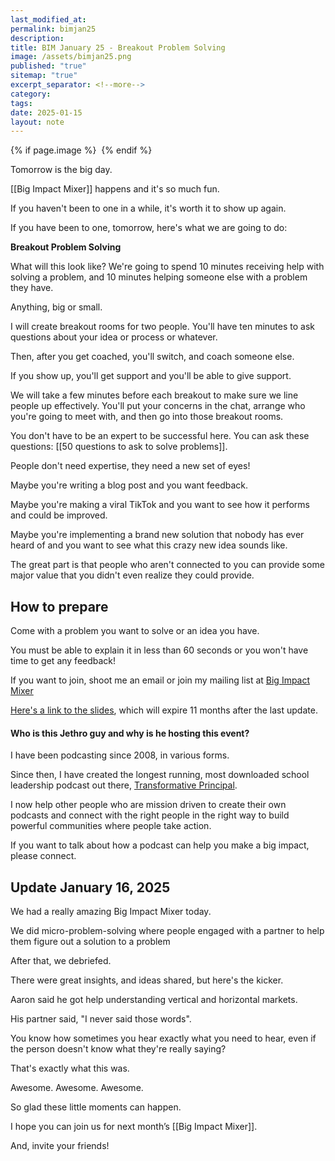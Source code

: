 ```yaml
---
last_modified_at: 
permalink: bimjan25
description: 
title: BIM January 25 - Breakout Problem Solving
image: /assets/bimjan25.png
published: "true"
sitemap: "true"
excerpt_separator: <!--more-->
category: 
tags: 
date: 2025-01-15
layout: note
---
```



{% if page.image %} <img src="{{ page.image }}" alt=""> {% endif %}

Tomorrow is the big day. 

[[Big Impact Mixer]] happens and it's so much fun. 

If you haven't been to one in a while, it's worth it to show up again. 

If you have been to one, tomorrow, here's what we are going to do: 

**Breakout Problem Solving**

What will this look like? We're going to spend 10 minutes receiving help with solving a problem, and 10 minutes helping someone else with a problem they have. 

Anything, big or small. 

I will create breakout rooms for two people. You'll have ten minutes to ask questions about your idea or process or whatever. 

Then, after you get coached, you'll switch, and coach someone else. 

If you show up, you'll get support and you'll be able to give support. 

We will take a few minutes before each breakout to make sure we line people up effectively. You'll put your concerns in the chat, arrange who you're going to meet with, and then go into those breakout rooms. 

You don't have to be an expert to be successful here. You can ask these questions: [[50 questions to ask to solve problems]].

People don't need expertise, they need a new set of eyes! 

Maybe you're writing a blog post and you want feedback. 

Maybe you're making a viral TikTok and you want to see how it performs and could be improved.

Maybe you're implementing a brand new solution that nobody has ever heard of and you want to see what this crazy new idea sounds like. 

The great part is that people who aren't connected to you can provide some major value that you didn't even realize they could provide. 

## How to prepare
Come with a problem you want to solve or an idea you have. 

You must be able to explain it in less than 60 seconds or you won't have time to get any feedback! 

If you want to join, shoot me an email or join my mailing list at [Big Impact Mixer](https://bigimpactmixer.com)

[Here's a link to the slides](https://sharing.ia.net/presenter/e380b266f44449048fda7cb60c760493/view#/), which will expire 11 months after the last update.
#### Who is this Jethro guy and why is he hosting this event? 

I have been podcasting since 2008, in various forms. 

Since then, I have created the longest running, most downloaded school leadership podcast out there, [Transformative Principal](https://transformativeprincipal.org). 

I now help other people who are mission driven to create their own podcasts and connect with the right people in the right way to build powerful communities where people take action. 

If you want to talk about how a podcast can help you make a big impact, please connect.

## Update January 16, 2025

We had a really amazing Big Impact Mixer today.

We did micro-problem-solving where people engaged with a partner to help them figure out a solution to a problem

After that, we debriefed.

There were great insights, and ideas shared, but here's the kicker.

Aaron said he got help understanding vertical and horizontal markets.

His partner said, "I never said those words".

You know how sometimes you hear exactly what you need to hear, even if the person doesn't know what they're really saying?

That's exactly what this was.

Awesome. Awesome. Awesome.

So glad these little moments can happen.

I hope you can join us for next month’s [[Big Impact Mixer]].

And, invite your friends!

